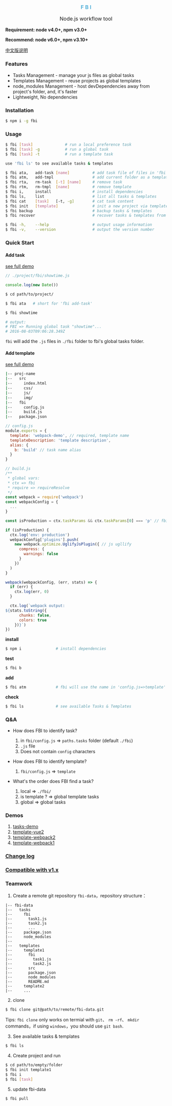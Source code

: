 <div align="center">
  <h3 style="color:#48abd6;font-weight:600;">F B I</h3>
  <p style="font-size:16px;">Node.js workflow tool</p>
</div>

**Requirement: node v4.0+, npm v3.0+**

**Recommend: node v6.0+, npm v3.10+**

[中文版说明](./README_zh-cn.md)

### Features

* Tasks Management -  manage your js files as global tasks
* Templates Management - reuse projects as global templates
* node_modules Management - host devDependencies away from project's folder, and, it's faster
* Lightweight, No dependencies

### Installation

```bash
$ npm i -g fbi
```


### Usage

```bash
$ fbi [task]              # run a local preference task
$ fbi [task] -g           # run a global task
$ fbi [task] -t           # run a template task

use 'fbi ls' to see available tasks & templates
```

```bash
$ fbi ata,   add-task [name]          # add task file of files in 'fbi' folder
$ fbi atm,   add-tmpl                 # add current folder as a template
$ fbi rta,   rm-task  [-t] [name]     # remove task
$ fbi rtm,   rm-tmpl  [name]          # remove template
$ fbi i,     install                  # install dependencies
$ fbi ls,    list                     # list all tasks & templates
$ fbi cat    [task]   [-t, -g]        # cat task content
$ fbi init   [template]               # init a new project via template
$ fbi backup                          # backup tasks & templates
$ fbi recover                         # recover tasks & templates from current folder

$ fbi -h,    --help                   # output usage information
$ fbi -v,    --version                # output the version number
```

### Quick Start

#### Add task

[see full demo](https://github.com/neikvon/fbi-tasks-demo)


```js
// ./project/fbi/showtime.js

console.log(new Date())
```
```bash
$ cd path/to/project/

$ fbi ata   # short for 'fbi add-task'
```
```bash
$ fbi showtime

# output:
# FBI => Running global task "showtime"...
# 2016-08-03T09:06:28.349Z
```
`fbi` will add the `.js` files in `./fbi` folder to fbi's global tasks folder.

#### Add template

[see full demo](https://github.com/neikvon/fbi-template-webpack2)

```bash
|-- proj-name
|--   src
|--     index.html
|--     css/
|--     js/
|--     img/
|--   fbi
|--     config.js
|--     build.js
|--   package.json

```
```js
// config.js
module.exports = {
  template: 'webpack-demo', // required, template name
  templateDescription: 'template description',
  alias: {
    b: 'build' // task name alias
  }
}
```
```js
// build.js
/**
 * global vars:
 * ctx => fbi
 * require => requireResolve
 */
const webpack = require('webpack')
const webpackConfig = {
  ...
}

const isProduction = ctx.taskParams && ctx.taskParams[0] === 'p' // fbi build -p

if (isProduction) {
  ctx.log('env: production')
  webpackConfig['plugins'].push(
    new webpack.optimize.UglifyJsPlugin({ // js ugllify
      compress: {
        warnings: false
      }
    })
  )
}

webpack(webpackConfig, (err, stats) => {
  if (err) {
    ctx.log(err, 0)
  }

  ctx.log(`webpack output:
${stats.toString({
      chunks: false,
      colors: true
    })}`)
})
```

**install**
```bash
$ npm i               # install dependencies
```

**test**
```bash
$ fbi b
```

**add**
```bash
$ fbi atm             # fbi will use the name in 'config.js=>template' as template name
```

**check**
```bash
$ fbi ls              # see available Tasks & Templates
```

### Q&A
* How does FBI to identify task?
  1. in `fbi/config.js` => `paths.tasks` folder (default `./fbi`)
  1. `.js` file
  1. Does not contain `config` characters

* How does FBI to identify template?
  1. `fbi/config.js` => `template`

* What's the order does FBI find a task?
  1. local => `./fbi/`
  1. is template ? => global template tasks
  1. global => global tasks

### Demos
1. [tasks-demo](https://github.com/neikvon/fbi-tasks-demo)
1. [template-vue2](https://github.com/neikvon/fbi-template-vue2)
1. [template-webpack2](https://github.com/neikvon/fbi-template-webpack2)
1. [template-webpack1](https://github.com/neikvon/fbi-template-webpack1)

### [Change log](https://github.com/neikvon/fbi/blob/master/CHANGELOG.md)

### [Compatible with v1.x](https://github.com/neikvon/fbi-template-webpack1)

### Teamwork

1. Create a remote git repository ` fbi-data `，repository structure：
  ```
|-- fbi-data
|--   tasks
|--     fbi
|--       task1.js
|--       task2.js
|--       ...
|--     package.json
|--     node_modules
|--
|--   templates
|--     template1
|--       fbi
|--         task1.js
|--         task2.js
|--       src
|--       package.json
|--       node_modules
|--       README.md
|--     template2
|--     ...
  ```

2. clone
```bash
$ fbi clone git@path/to/remote/fbi-data.git
```
Tips: `fbi clone` only works on termial with `git`、 `rm -rf`、 `mkdir` commands，if using `windows`，you should use `git bash`.

3. See available tasks & templates
```bash
$ fbi ls
```

4. Create project and run
```bash
$ cd path/to/empty/folder
$ fbi init template1
$ fbi i
$ fbi [task]
```

5. update fbi-data
```bash
$ fbi pull
```